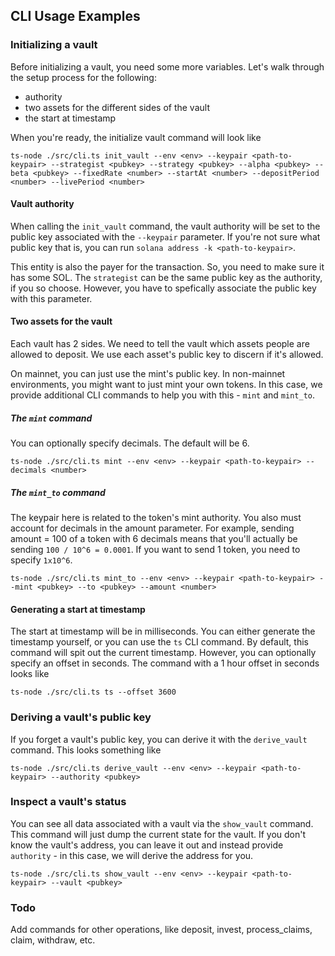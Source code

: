 ## CLI Usage Examples

### Initializing a vault

Before initializing a vault, you need some more variables. Let's walk through the setup process for the following:

- authority
- two assets for the different sides of the vault
- the start at timestamp

When you're ready, the initialize vault command will look like

```
ts-node ./src/cli.ts init_vault --env <env> --keypair <path-to-keypair> --strategist <pubkey> --strategy <pubkey> --alpha <pubkey> --beta <pubkey> --fixedRate <number> --startAt <number> --depositPeriod <number> --livePeriod <number>
```

#### Vault authority

When calling the `init_vault` command, the vault authority will be set to the public key associated with the `--keypair` parameter. If you're not sure what public key that is, you can run `solana address -k <path-to-keypair>`.

This entity is also the payer for the transaction. So, you need to make sure it has some SOL. The `strategist` can be the same public key as the authority, if you so choose. However, you have to spefically associate the public key with this parameter.

#### Two assets for the vault

Each vault has 2 sides. We need to tell the vault which assets people are allowed to deposit. We use each asset's public key to discern if it's allowed.

On mainnet, you can just use the mint's public key. In non-mainnet environments, you might want to just mint your own tokens. In this case, we provide additional CLI commands to help you with this - `mint` and `mint_to`.

##### The `mint` command

You can optionally specify decimals. The default will be 6.

```
ts-node ./src/cli.ts mint --env <env> --keypair <path-to-keypair> --decimals <number>
```

##### The `mint_to` command

The keypair here is related to the token's mint authority. You also must account for decimals in the amount parameter. For example, sending amount = 100 of a token with 6 decimals means that you'll actually be sending `100 / 10^6 = 0.0001`. If you want to send 1 token, you need to specify `1x10^6`.

```
ts-node ./src/cli.ts mint_to --env <env> --keypair <path-to-keypair> --mint <pubkey> --to <pubkey> --amount <number>
```

#### Generating a start at timestamp

The start at timestamp will be in milliseconds. You can either generate the timestamp yourself, or you can use the `ts` CLI command. By default, this command will spit out the current timestamp. However, you can optionally specify an offset in seconds. The command with a 1 hour offset in seconds looks like

```
ts-node ./src/cli.ts ts --offset 3600
```

### Deriving a vault's public key

If you forget a vault's public key, you can derive it with the `derive_vault` command. This looks something like

```
ts-node ./src/cli.ts derive_vault --env <env> --keypair <path-to-keypair> --authority <pubkey>
```

### Inspect a vault's status

You can see all data associated with a vault via the `show_vault` command. This command will just dump the current state for the vault. If you don't know the vault's address, you can leave it out and instead provide `authority` - in this case, we will derive the address for you.

```
ts-node ./src/cli.ts show_vault --env <env> --keypair <path-to-keypair> --vault <pubkey>
```

### Todo

Add commands for other operations, like deposit, invest, process_claims, claim, withdraw, etc.
